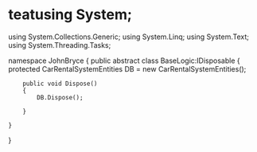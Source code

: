 # teatusing System;
using System.Collections.Generic;
using System.Linq;
using System.Text;
using System.Threading.Tasks;

namespace JohnBryce
{
   public abstract class BaseLogic:IDisposable
    {
        protected CarRentalSystemEntities DB = new CarRentalSystemEntities();
        
        public void Dispose()
        {
            DB.Dispose();
            
        }
        
    }
}
